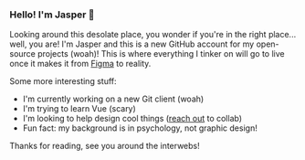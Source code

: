 ### Hello! I'm Jasper 👀

Looking around this desolate place, you wonder if you're in the right place... well, you are! I'm Jasper and this is a new GitHub account for my open-source projects (woah)! This is where everything I tinker on will go to live once it makes it from [Figma](https://www.figma.com/@clickthrow) to reality.

Some more interesting stuff:
- I'm currently working on a new Git client (woah)
- I'm trying to learn Vue (scary)
- I'm looking to help design cool things ([reach out](mailto:clickthrowing@gmail.com) to collab)
- Fun fact: my background is in psychology, not graphic design!

Thanks for reading, see you around the interwebs!
